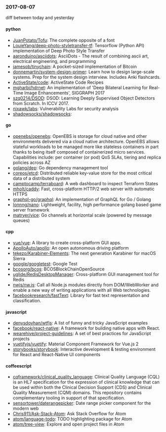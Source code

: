 ### 2017-08-07
diff between today and yesterday

#### python
* [JuanPotato/Tofu](https://github.com/JuanPotato/Tofu): The complete opposite of a font
* [LouieYang/deep-photo-styletransfer-tf](https://github.com/LouieYang/deep-photo-styletransfer-tf): Tensorflow (Python API) implementation of Deep Photo Style Transfer
* [aaronduino/asciidots](https://github.com/aaronduino/asciidots): AsciiDots - The result of combining ascii art, electrical engineering, and programming
* [jamesob/tinychain](https://github.com/jamesob/tinychain): A pocket-sized implementation of Bitcoin
* [donnemartin/system-design-primer](https://github.com/donnemartin/system-design-primer): Learn how to design large-scale systems. Prep for the system design interview. Includes Anki flashcards.
* [ActiveState/code](https://github.com/ActiveState/code): ActiveState Code Recipes
* [mgharbi/hdrnet](https://github.com/mgharbi/hdrnet): An implementation of 'Deep Bilateral Learning for Real-Time Image Enhancements', SIGGRAPH 2017
* [szq0214/DSOD](https://github.com/szq0214/DSOD): DSOD: Learning Deeply Supervised Object Detectors from Scratch. In ICCV 2017.
* [nixawk/labs](https://github.com/nixawk/labs): Vulnerability Labs for security analysis
* [shadowsocks/shadowsocks](https://github.com/shadowsocks/shadowsocks): 

#### go
* [openebs/openebs](https://github.com/openebs/openebs): OpenEBS is storage for cloud native and other environments delivered via a cloud native architecture. OpenEBS allows stateful workloads to be managed more like stateless containers in part thanks to being itself composed of containerized micro services. Capabilities include: per container (or pod) QoS SLAs, tiering and replica policies across AZ
* [golang/dep](https://github.com/golang/dep): Go dependency management tool
* [coreos/etcd](https://github.com/coreos/etcd): Distributed reliable key-value store for the most critical data of a distributed system
* [camptocamp/terraboard](https://github.com/camptocamp/terraboard):   A web dashboard to inspect Terraform States
* [mholt/caddy](https://github.com/mholt/caddy): Fast, cross-platform HTTP/2 web server with automatic HTTPS
* [graphql-go/graphql](https://github.com/graphql-go/graphql): An implementation of GraphQL for Go / Golang
* [lonnng/nano](https://github.com/lonnng/nano): Lightweight, facility, high performance golang based game server framework
* [matryer/vice](https://github.com/matryer/vice): Go channels at horizontal scale (powered by message queues)

#### cpp
* [yue/yue](https://github.com/yue/yue): A library to create cross-platform GUI apps.
* [ApolloAuto/apollo](https://github.com/ApolloAuto/apollo): An open autonomous driving platform
* [tekezo/Karabiner-Elements](https://github.com/tekezo/Karabiner-Elements): The next generation Karabiner for macOS Sierra
* [google/googletest](https://github.com/google/googletest): Google Test
* [bcosorg/bcos](https://github.com/bcosorg/bcos): BCOSBlockChainOpenSource
* [uglide/RedisDesktopManager](https://github.com/uglide/RedisDesktopManager):  Cross-platform GUI management tool for Redis
* [nwjs/nw.js](https://github.com/nwjs/nw.js): Call all Node.js modules directly from DOM/WebWorker and enable a new way of writing applications with all Web technologies.
* [facebookresearch/fastText](https://github.com/facebookresearch/fastText): Library for fast text representation and classification.

#### javascript
* [denysdovhan/wtfjs](https://github.com/denysdovhan/wtfjs): A list of funny and tricky JavaScript examples
* [facebook/react-native](https://github.com/facebook/react-native): A framework for building native apps with React.
* [wearehive/project-guidelines](https://github.com/wearehive/project-guidelines): A set of best practices for JavaScript projects
* [vuetifyjs/vuetify](https://github.com/vuetifyjs/vuetify): Material Component Framework for Vue.js 2
* [storybooks/storybook](https://github.com/storybooks/storybook):  Interactive development & testing environment for React and React-Native UI components

#### coffeescript
* [cqframework/clinical_quality_language](https://github.com/cqframework/clinical_quality_language): Clinical Quality Language (CQL) is an HL7 specification for the expression of clinical knowledge that can be used within both the Clinical Decision Support (CDS) and Clinical Quality Measurement (CQM) domains. This repository contains complementary tooling in support of that specification.
* [sensortower/daterangepicker](https://github.com/sensortower/daterangepicker): Date range picker component for the modern web
* [Chris911/Ask-Stack-Atom](https://github.com/Chris911/Ask-Stack-Atom): Ask Stack Overflow for Atom
* [atom/language-todo](https://github.com/atom/language-todo): TODO highlighting package for Atom
* [atom/tree-view](https://github.com/atom/tree-view): Explore and open project files in Atom
